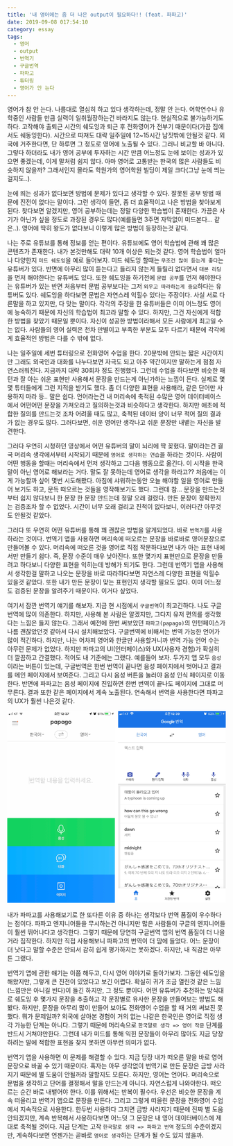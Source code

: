 ```yaml
---
title: '내 영어에는 좀 더 나은 output이 필요하다!! (feat. 파파고)'
date: 2019-09-08 017:54:10
category: essay
tags:
  - 영어
  - output
  - 번역기
  - 구글번역
  - 파파고
  - 튜터링
  - 영어가 안 는다
---
```


영어가 참 안 는다. 나름대로 열심히 하고 있다 생각하는데, 정말 안 는다. 어학연수나 유학중인 사람들 만큼 실력이 일취월장하는건 바라지도 않는다. 현실적으로 불가능하기도 하다. 고작해야 출퇴근 시간의 쉐도잉과 퇴근 후 전화영어가 전부기 때문이다(가끔 집에서도 쉐동잉한다). 시간으로 따져도 대략 일주일에 12~15시간 남짓밖에 안될것 같다. 외국에 거주한다면, 단 하루면 그 정도로 영어에 노출될 수 있다. 그러니 비교할 바 아니다. 그렇다 하더라도 내가 영어 공부에 투자하는 시간 만큼 어느정도 눈에 보이는 성과가 있으면 좋겠는데, 이게 말처럼 쉽지 않다. 아마 영어로 고통받는 한국의 많은 사람들도 비슷하지 않을까? 그래서인지 몰라도 학원가의 영어학원 빌딩이 제일 크다(그냥 눈에 띄는 걸지도..).  

눈에 띄는 성과가 없다보면 방법에 문제가 있다고 생각할 수 있다. 잘못된 공부 방법 때문에 진전이 없다는 말이다. 그런 생각이 들면, 좀 더 효율적이고 나은 방법을 찾아보게 된다. 찾다보면 알겠지만, 영어 공부하는데는 정말 다양한 학습법이 존재한다. 가끔은 사기가 아닌가 싶을 정도로 과장된 경우도 많다(예를들면 3주면 자막없이 미드본다... 같은..). 영어에 딱히 왕도가 없다보니 이렇게 많은 방법이 등장하는것 같다. 

나는 주로 유튜브를 통해 정보를 얻는 편이다. 유튜브에도 영어 학습법에 관해 꽤 많은 콘텐츠가 존재한다. 내가 본것만해도 대략 10개 이상은 되는것 같다. 영어 학습법이 얼마나 다양한지 `미드 쉐도잉`을 예로 들어보자. 미드 쉐도잉 할때는 `무조건 많이 듣는게 좋다`는 유튜버가 있다. 반면에 아무리 많이 듣는다고 들리지 않는게 들릴리 없다면서 `대본 리딩`을 먼저 해야한다는 유튜버도 있다. 또한 쉐도잉을 하기전에 `문법 공부`를 먼저 해야한다는 유튜버가 있는 반면 처음부터 문법 공부보다는 그저 `외우고 따라하는게 중요`하다는 유튜버도 있다. 쉐도잉을 하다보면 문법은 자연스레 익힐수 있다는 주장이다. 사실 서로 다른말을 하고 있지만, 다 맞는 말이다. 각각의 주장을 한 유튜버들은 이미 어느정도 영어에 능숙하기 때문에 자신의 학습법이 최고라 말할 수 있다. 하지만, 그건 자신에게 적합한 방법을 찾았기 때문일 뿐이다. 자신이 성공한 방법이라해서 모든 사람에게 최고일 수는 없다. 사람들의 영어 실력은 천차 만별이고 부족한 부분도 모두 다르기 때문에 각각에게 효율적인 방법은 다를 수 밖에 없다. 

나는 일주일에 세번 튜터링으로 전화영어 수업을 한다. 20분밖에 안되는 짧은 시간이지만 그래도 외국인과 대화를 나누다보면 자극도 되고 아주 약간이지만 말하는게 점점 자연스러워진다. 지금까지 대략 30회차 정도 진행했다. 그런데 수업을 하다보면 비슷한 패턴과 잘 아는 쉬운 표현만 사용해서 문장을 만드는게 아닌가하는 느낌이 든다. 실제로 몇몇 튜터들에게 그런 지적을 받기도 했다. 좀 더 다양한 표현을 사용해라, 같은 단어만 사용하지 마라 등.. 말은 쉽다. 언어라는건 내 머리속에 축적된 수많은 영어 데이터베이스에서 어떤어떤 문장을 가져오라고 질의하는것과 비슷하다고 생각한다. 하지만 애초에 적합한 질의를 만드는것 조차 어려울 때도 많고, 축적된 데이터 양이 너무 적어 질의 결과가 없는 경우도 많다. 그러다보면, 쉬운 영어만 생각나고 쉬운 문장만 내뱉는 자신을 발견한다.

그러다 우연히 시청하던 영상에서 어떤 유튜버의 말이 뇌리에 딱 꽂혔다. 말이라는건 결국 머리속 생각에서부터 시작되기 때문에 `영어로 생각하는 연습`을 하라는 것이다. 사람이 어떤 행동을 할때는 머리속에서 먼저 생각하고 그다음 행동으로 옮긴다. 이 시작을 한국말이 아닌 영어로 해보라는 거다. 말도 잘 못하는데 영어로 생각을 하라고?? 처음에는 이게 가능할까 싶어 몇번 시도해봤다. 아침에 샤워하는동안 오늘 해야할 일을 영어로 만들어 보기도 하고, 문득 떠오르는 것들을 영작해보기도 했다. 그런데 참... 문장을 만드는것부터 쉽지 않다보니 한 문장 한 문장 만드는데 정말 오래 걸렸다. 만든 문장이 정확한지는 검증조차 할 수 없었다. 시간이 너무 오래 걸리고 진척이 없다보니, 이러다간 아무것도 안될것 같았다. 

그러다 또 우연히 어떤 유튜버를 통해 꽤 괜찮은 방법을 알게되었다. 바로 `번역기`를 사용하라는 것이다. 번역기 앱을 사용하면 머리속에 떠오르는 문장을 바로바로 영어문장으로 만들어볼 수 있다. 머리속에 떠오른 것을 영어로 직접 작문하다보면 내가 아는 표현 내에서만 만들기 쉽다. 즉, 문장 수준이 매우 낮아진다. 또한 몇가지 표현만으로 문장을 만들려고 하다보니 다양한 표현을 익히는데 방해가 되기도 한다. 그런데 번역기 앱을 사용해서 생각한걸 말하고 나오는 문장을 바로 따라하다보면 자연스레 다양한 표현을 익힐수 있을것 같았다. 또한 내가 만든 문장이 맞는 표현인지 생각할 필요도 없다. 이미 어느정도 검증된 문장을 알려주기 때문이다. 이거다 싶었다.

여기서 잠깐 번역기 얘기를 해보자. 지금 현 시점에서 `구글번역`이 최고긴하다. 나도 구글번역에 많이 의존한다. 하지만, 사용해 본 사람은 알겠지만, 그다지 유저 편의를 생각했다는 느낌은 들지 않는다. 그래서 예전에 한번 써보았던 `파파고(papago)`의 인턴페이스가 나름 괜찮았던것 같아서 다시 설치해보았다. 구글번역에 비해서는 번역 가능한 언어가 많이 적긴하다. 하지만, 나는 어차피 영어와 한글만 사용할거니까 번역 가능 언어 수는 아무런 문제가 없었다. 하지만 파파고의 UI(인터페이스)와 UX(사용자 경험)가 확실히 더 깔끔하고 간결했다. 적어도 내 기준에는 그랬다. 예를들어 보자. 두가지 앱 모두 `음성`이라는 버튼이 있는데, 구글번역은 한번 번역이 끝나면 음성 페이지에서 벗어나고 결과를 메인 페이지에서 보여준다. 그리고 다시 음성 버튼을 눌러야 음성 인식 페이지로 이동한다. 반면에 파파고는 음성 페이지에 진입하면 한번 번역이 끝나도 페이지에 그대로 머무른다. 결과 또한 같은 페이지에서 계속 노출된다. 연속해서 번역을 사용한다면 파파고의 UX가 훨씬 나은것 같다.

![img0](./0.png)

내가 파파고를 사용해보기로 한 또다른 이유 중 하나는 생각보다 번역 품질이 우수하다는 점이다. 파파고 엔지니어들을 무시하는건 아니지만 많은 사람들이 구글의 엔지니어들이 훨씬 뛰어나다고 생각한다. 그렇기 때문에 당연히 구글번역 앱의 번역 품질이 더 나을거라 짐작한다. 하지만 직접 사용해보니  파파고의 번역이 더 맘에 들었다. 어느 문장이 더 낫다고 말할 수준은 안되서 감히 쉽게 평가하지는 못하겠다. 하지만, 내 직감은 아무튼 그랬다. 

번역기 앱에 관한 얘기는 이쯤 해두고, 다시 영어 이야기로 돌아가보자. 그동안 쉐도잉을 해왔지만, 그렇게 큰 진전이 있었다고 보긴 어렵다. 확실히 귀가 조금 열린것 같은 느낌(느낌만은 아니길 빈다)이 들긴 하지만, 그 정도 뿐이다. 어떤 유튜버가 추천하는 방식대로 쉐도잉 후 몇가지 문장을 추출하고 각 문장별로 유사한 문장을 만들어보는 방법도 해봤다. 하지만, 문장을 아무리 많이 만들어 보아도 전화영어 수업을 할 때 거의 써보진 못했다. 뭐가 문제일까? 외국에 살아본 경험이 거의 없는 나같은 한국인은 영어로 직접 생각 가능한 단계는 아니다. 그렇기 때문에 머리속으로 `한국말로 생각 => 영어 작문` 단계를 반드시 거쳐야만한다. 그런데 내가 미드를 통해 익힌 문장들이 아무리 많아도 지금 당장 하려는 말에 적합한 표현을 찾지 못하면 아무런 의미가 없다.

번역기 앱을 사용하면 이 문제를 해결할 수 있다. 지금 당장 내가 떠오른 말을 바로 영어 문장으로 바꿀 수 있기 때문이다. 혹자는 아무 생각없이 번역기로 만든 문장은 금방 사라지기 때문에 별 도움이 안될꺼라 말할지도 모른다. 하지만, 영어는 언어다. 머리속으로 문법을 생각하고 단어를 결정해서 말을 만드는게 아니다. 자연스럽게 나와야한다. 떠오르는 순간 바로 내뱉어야 한다. 이를 위해서는 반복이 필수다. 우선은 비슷한 문장을 계속 떠올리고 번역기 앱으로 문장을 만든다. 그리고 그렇게 떠올린 문장을 전화영어 수업에서 지속적으로 사용한다. 한두번 사용하다 그치면 금방 사라지기 때문에 진짜 별 도움 안되겠지만, 계속 반복해서 사용하다보면 어느덧 그 문장은 내 영어 데이터베이스에 제대로 축적될 것이다. 지금 단계는 고작 `한국말로 생각 => 파파고 번역` 정도의 수준이겠지만, 계속하다보면 언젠가는 곧바로 `영어로 생각`하는 단계가 될 수도 있지 않을까.
